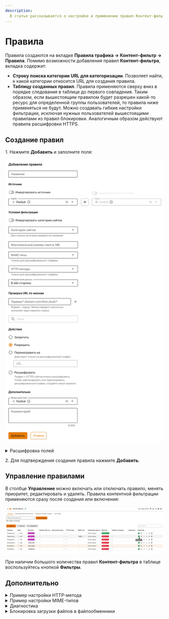 ```yaml
---
description: 
  В статье рассказывается о настройке и применении правил Контент-фильтра.
---
```


# Правила

Правила создаются на вкладке **Правила трафика -> Контент-фильтр -> Правила**. Помимо возможности добавления правил **Контент-фильтра**, вкладка содержит:

* **Строку поиска категории URL для категоризации**. Позволяет найти, к какой категории относится URL для создания правила.
* **Таблицу созданных правил**. Правила применяются сверху вниз в порядке следования в таблице до первого совпадения. Таким образом, если вышестоящим правилом будет разрешен какой-то ресурс для определенной группы пользователей, то правила ниже применяться не будут. Можно создавать гибкие настройки фильтрации, исключая нужных пользователей вышестоящими правилами из правил блокировки. Аналогичным образом действуют правила расшифровки HTTPS.

## Создание правил

1\. Нажмите **Добавить** и заполните поля:

![](/.gitbook/assets/content-filter26.png)

<details>

<summary>Расшифровка полей</summary>

* **Название** - название правила.
* **Применяется для** - пользователь или группа пользователей, IP-адреса или список IP-объектов, для которых применяется правило.
* **Категории сайтов** - поле для выбора [предустановленной или пользовательской категории](/settings/access-rules/content-filter/custom-categories.md), перечень ресурсов, на которые распространяется действие правила.
* **HTTP-методы** - методы запроса, которые будут применяться для всего HTTP- или HTTPS-трафика. Доступные методы:
  * GET - извлечение данных ресурса, содержащих тело ответа.
  * HEAD - извлечение данных ресурса, не содержащих тело ответа.
  * POST - отправка данных на определенный ресурс.
  * PUT - замена текущих значений ресурса.
  * DELETE - удаление ресурса.
  * OPTIONS - описание параметров соединения с ресурсом.
  * PATCH - частичное изменение ресурса.
  * TRACE - вызов возвращаемого тестового сообщения с ресурса.
  * CONNECT - установка соединения с ресурсом.
* **MIME-типы** - форматы содержимого, к которым будет применяться правило. Форматы объединены в группы в зависимости от типа контента. Например, Audio (mp4, wav, wave и др.), Video (jpeg, mpeg, jmp и др.), Image (bmp, gif, png и др.). Настройки можно применить как к группе форматов, так и каждому формату отдельно.

{% hint style="info" %}
Если поля **HTTP-методы** и **MIME-типы** пустые, правило работать не будет.
{% endhint %}

* **Действия**:
  * **Запретить** - запрещает трафик.
  * **Разрешить** - разрешает трафик или направляет его в модули фильтрации трафика.
  * **Перенаправить на** - позволяет указать URL, на который будет перенаправлен расшифрованный трафик.
  * **Расшифровать** - расшифровывает трафик с HTTPS сайтов.

{% hint style="info" %}
Если выбрать действие **Перенаправить на**, то нужно создать аналогичное правило с действием **Расшифровать** и поместить его выше перенаправляющего правила.
{% endhint %}

* **Дополнительно**:
  * **Время действия** - время действия правила. Указываются временные промежутки (например, **Рабочее время**), которые определяются в [Объектах](/settings/access-rules/aliases.md). По умолчанию установлено значение **Любой**.
  * **Комментарий** - произвольный текст. Значение не должно быть длиннее 255 символов.

</details>

2\. Для подтверждения создания правила нажмите **Добавить**.

## Управление правилами

В столбце **Управление** можно включать или отключать правило, менять приоритет, редактировать и удалять. Правила контентной фильтрации применяются сразу после создания или включения:

![](/.gitbook/assets/content-filter1.gif)

При наличии большого количества правил **Контент-фильтра** в таблице воспользуйтесь кнопкой **Фильтры**.

## Дополнительно

<details>

<summary>Пример настройки HTTP-метода</summary>

Необходимо запретить всем пользователям отправлять данные на запрещенные сайты. 

Перейдите в раздел **Правила трафика -> Контент-фильтр -> Правила** и нажмите **Добавить**. Заполните поля, как на скриншоте:

![](/.gitbook/assets/content-filter27.png)

В поле **Категории сайтов** укажите предварительно созданную пользовательскую категорию **Запрещенные сайты**. При сохранении правила сайты откроются, если трафик не заблокирован другим правилом, но пользователь не сможет отправить данные (например, форму обратной связи).

</details>

<details>

<summary>Пример настройки MIME-типов</summary>

Необходимо запретить конкретному пользователю (например, User1) воспроизводить видеоконтент на запрещенных сайтах. 

Перейдите в раздел **Правила трафика -> Контент-фильтр -> Правила** и нажмите **Добавить**. Заполните поля, как на скриншоте:

![](/.gitbook/assets/content-filter28.png)

В поле **Категории сайтов** укажите предварительно созданную пользовательскую категорию **Запрещенные сайты**. В поле **MIME-типы** выберите все форматы группы **Video**. Примените действие правила **Запретить**. При сохранении правила сайт откроется, если трафик не заблокирован другим правилом, но видеоконтент не воспроизведется.

</details>

<details>

<summary>Диагностика</summary>

Если правила контентной фильтрации не действуют, проверьте следующие параметры в настройках:

* IP-адрес компьютера пользователя должен соответствовать его адресу в авторизации (раздел **Мониторинг - Авторизованные пользователи**), пользователь должен находиться в нужной группе, на которую назначено правило.

* IP-адрес пользователя и ресурса, к которому обращается, не должен входить в исключения прокси-сервера.

* Проверьте правильность категоризации ресурса, к которому обращаетесь, в поле **URL для категоризации** на вкладке **Правила**:

![](/.gitbook/assets/content-filter2.gif)

<!-- Для этого вставьте в поле ссылку на ресурс, который требуется категоризировать, и нажмите **Найти категории**. Категории, в которые входит URL, отобразится ниже. -->

* В браузере и на компьютере пользователя не используются функции или плагины VPN, не прописаны сторонние прокси-серверы.

* Проверить настройки контентной фильтрации по блокировке опасных и потенциально опасных файлов можно с помощью сервиса [security.ideco.ru](https://security.ideco.ru).

{% hint style="info" %}
Если сайт неправильно категоризирован, воспользуйтесь формой обратной связи [SkyDNS](https://www.skydns.ru/contact-us).
{% endhint %}

</details>

<details>

<summary>Блокировка загрузки файлов в файлообменники</summary>

Блокирование этой категории требует особой настройки правил **Контент-фильтра**. В случае с файлообменниками расшифровки трафика может быть недостаточно у категорий: **Файлообменники, Файловые хранилища, Файловые архивы** и **Загрузка файлов в файлообменники**.

Чтобы заблокировать загрузку файлов в облака через браузер, выполните действия:

1\. Включите **Блокировку протоколов Quic/HTTP3** на вкладке **Контент-фильтр -> Настройки**:

  ![](/.gitbook/assets/content-filter.png)

2\. Создайте пользовательскую категорию для расшифровки трафика и укажите домены нужных файлообменников, используя маску `example.com`:

  ![](/.gitbook/assets/content-filter1.png)

3\. Создайте правило, расшифровывающее трафик созданной в п. 2 категории:

  ![](/.gitbook/assets/content-filter2.png)

4\. Ниже создайте запрещающее правило для категории **Загрузка файлов в файлообменник**:

  ![](/.gitbook/assets/content-filter3.png)

5\. Проверьте, работает ли блокировка: с устройства пользователя, для которого настроена, зайдите на сайты нужных файлообменников и попробуйте загрузить файлы.\
Если загрузка проходит, то:

* Добавьте в пользовательскую категорию домены файлообменников, используя любые варианты масок: `subdomain.example.com`, `*.subdomain.example.com`, `subdomain.example.com/home`, `*.example.com`.
* Создайте в **Контент-фильтре** правило, расшифровывающее весь трафик пользователя, а ниже - правило, запрещающее загрузку файлов в файлообменники:

![](/.gitbook/assets/content-filter4.png)

{% hint style="info" %}
Если не удалось выполнить настройку, то обратитесь в [Техническую поддержку](/general/technical-support.md).
{% endhint %}

</details>